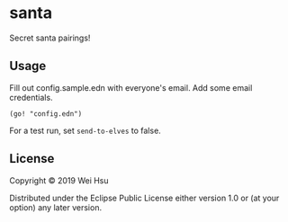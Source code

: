 # santa

Secret santa pairings!

## Usage

Fill out config.sample.edn with everyone's email. Add some email credentials.

```
(go! "config.edn")
```

For a test run, set `send-to-elves` to false.

## License

Copyright © 2019 Wei Hsu

Distributed under the Eclipse Public License either version 1.0 or (at
your option) any later version.
